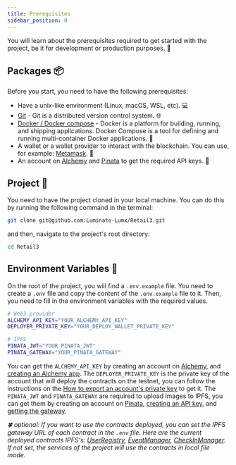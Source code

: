 ```yaml
---
title: Prerequisites
sidebar_position: 0
---
```


You will learn about the prerequisites required to get started with the project, be it for development or production purposes. 🚀

## Packages 📦

Before you start, you need to have the following prerequisites:

-   Have a unix-like environment (Linux, macOS, WSL, etc). 💻
-   [Git](https://git-scm.com/) - Git is a distributed version control system. 🌐
-   [Docker / Docker compose](https://docs.docker.com/get-docker/) - Docker is a platform for building, running, and shipping applications. Docker Compose is a tool for defining and running multi-container Docker applications. 🐳
-   A wallet or a wallet provider to interact with the blockchain. You can use, for example: [Metamask](https://metamask.io/). 👛
-   An account on [Alchemy](https://www.alchemy.com/) and [Pinata](https://pinata.cloud/) to get the required API keys. 🔑

## Project 📂

You need to have the project cloned in your local machine. You can do this by running the following command in the terminal:

```bash
git clone git@github.com:Luminate-Lumx/Retail3.git
```

and then, navigate to the project's root directory:

```bash
cd Retail3
```

## Environment Variables 🔐

On the root of the project, you will find a `.env.example` file. You need to create a `.env` file and copy the content of the `.env.example` file to it. Then, you need to fill in the environment variables with the required values.

```bash title=".env"
# Web3 provider
ALCHEMY_API_KEY="YOUR_ALCHEMY_API_KEY"
DEPLOYER_PRIVATE_KEY="YOUR_DEPLOY_WALLET_PRIVATE_KEY"

# IPFS
PINATA_JWT="YOUR_PINATA_JWT"
PINATA_GATEWAY="YOUR_PINATA_GATEWAY"

```

You can get the `ALCHEMY_API_KEY` by creating an account on [Alchemy](https://www.alchemy.com/), and [creating an Alchemy app](https://cro-docs.alchemy.com/guides/getting-started#id-1.create-an-alchemy-app). The `DEPLOYER_PRIVATE_KEY` is the private key of the account that will deploy the contracts on the testnet, you can follow the instructions on the [How to export an account's private key](https://support.metamask.io/hc/en-us/articles/360015289632-How-to-export-an-account-s-private-key) to get it. The `PINATA_JWT` and `PINATA_GATEWAY` are required to upload images to IPFS, you can get them by creating an account on [Pinata](https://pinata.cloud/), [creating an API key](https://pinata.cloud/keys), and [getting the gateway](https://app.pinata.cloud/gateway).

_🍀 optional: If you want to use the contracts deployed, you can set the IPFS gateway URL of each contract in the `.env` file. Here are the current deployed contracts IPFS's: [UserRegistry](https://gateway.pinata.cloud/ipfs/QmemAFKSXauKjvGtmJ6g1Q4rAMaMxftgwcZFH9h3422DSJ), [EventManager](https://gateway.pinata.cloud/ipfs/QmaLrH9dMkPNsLfekvmJsnHaeSJ1dwsGoUxsnbyRCyCnsp), [CheckInManager](https://gateway.pinata.cloud/ipfs/QmXKRiVTHygfaPZR6D7pNaSVoS7Ym96g6zLmRWm9PtDLta). If not set, the services of the project will use the contracts in local file mode._
